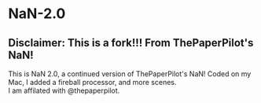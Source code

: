 # NaN-2.0

## Disclaimer: This is a fork!!! From ThePaperPilot's NaN!


This is NaN 2.0, a continued version of ThePaperPilot's NaN! Coded on my Mac, I added a fireball processor, and more scenes.\
I am affilated with @thepaperpilot.

